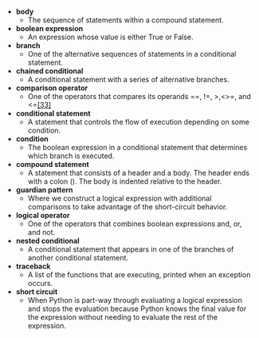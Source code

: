 * **body**
  * The sequence of statements within a compound statement.
* **boolean expression**
  * An expression whose value is either True or False.
* **branch**
  * One of the alternative sequences of statements in a conditional statement.
* **chained conditional**
  * A conditional statement with a series of alternative branches.
* **comparison operator**
  * One of the operators that compares its operands ==, !=, &gt;,&lt;&gt;=, and &lt;=[\[33\]](https://en.wikiversity.org/wiki/Python_Programming/Conditions#cite_note-33)
* **conditional statement**
  * A statement that controls the flow of execution depending on some condition.
* **condition**
  * The boolean expression in a conditional statement that determines which branch is executed.
* **compound statement**
  * A statement that consists of a header and a body. The header ends with a colon \(\). The body is indented relative to the header.
* **guardian pattern**
  * Where we construct a logical expression with additional comparisons to take advantage of the short-circuit behavior.
* **logical operator**
  * One of the operators that combines boolean expressions and, or, and not.
* **nested conditional**
  * A conditional statement that appears in one of the branches of another conditional statement.
* **traceback**
  * A list of the functions that are executing, printed when an exception occurs.
* **short circuit**
  * When Python is part-way through evaluating a logical expression and stops the evaluation because Python knows the final value for the expression without needing to evaluate the rest of the expression.




